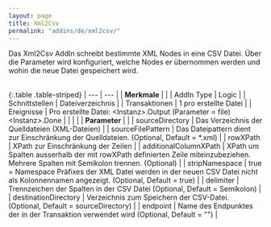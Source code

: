 ```yaml
---
layout: page
title: Xml2Csv
permalink: "addins/de/xml2csv/"
---
```


Das Xml2Csv AddIn schreibt bestimmte XML Nodes in eine CSV Datei. Über die Parameter wird konfiguriert, welche Nodes er übernommen werden und wohin die neue Datei gespeichert wird.<br /><br />

{:.table .table-striped}
| --- | --- |
| __Merkmale__ | |
| AddIn Type | Logic |
| Schnittstellen | Dateiverzeichnis |
| Transaktionen | 1 pro erstellte Datei |
| Ereignisse | Pro erstellte Datei: &lt;Instanz&gt;.Output (Parameter = file)<br />&lt;Instanz&gt;.Done |
| | |
| __Parameter__ | |
| sourceDirectory | Das Verzeichnis der Quelldateien (XML-Dateien) |
| sourceFilePattern | Das Dateipattern dient zur Einschränkung der Quelldateien. (Optional, Default = *.xml) |
| rowXPath | XPath zur Einschränkung der Zeilen |
| additionalColumnXPath | XPath um Spalten ausserhalb der mit rowXPath definierten Zeile miteinzubeziehen. Mehrere Spalten mit Semikolon trennen. (Optional) |
| stripNamespace | true = Namespace Präfixes der XML Datei werden in der neuen CSV Datei nicht als Kolonnennamen angezeigt. (Optional, Default = true) |
| delimiter | Trennzeichen der Spalten in der CSV Datei (Optional, Default = Semikolon) |
| destinationDirectory | Verzeichnis zum Speichern der CSV-Datei. (Optional, Default = sourceDirectory) |
| endpoint | Name des Endpunktes der in der Transaktion verwendet wird (Optional, Default = "") |

<!-- 
### Anwendungsbeispiele 

ToDo
-->
